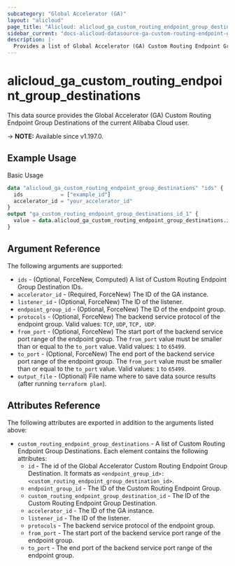 ```yaml
---
subcategory: "Global Accelerator (GA)"
layout: "alicloud"
page_title: "Alicloud: alicloud_ga_custom_routing_endpoint_group_destinations"
sidebar_current: "docs-alicloud-datasource-ga-custom-routing-endpoint-group-destinations"
description: |-
  Provides a list of Global Accelerator (GA) Custom Routing Endpoint Group Destinations to the user.
---
```


# alicloud_ga_custom_routing_endpoint_group_destinations

This data source provides the Global Accelerator (GA) Custom Routing Endpoint Group Destinations of the current Alibaba Cloud user.

-> **NOTE:** Available since v1.197.0.

## Example Usage

Basic Usage

```terraform
data "alicloud_ga_custom_routing_endpoint_group_destinations" "ids" {
  ids            = ["example_id"]
  accelerator_id = "your_accelerator_id"
}
output "ga_custom_routing_endpoint_group_destinations_id_1" {
  value = data.alicloud_ga_custom_routing_endpoint_group_destinations.ids.custom_routing_endpoint_group_destinations.0.id
}
```

## Argument Reference

The following arguments are supported:

* `ids` - (Optional, ForceNew, Computed) A list of Custom Routing Endpoint Group Destination IDs.
* `accelerator_id` - (Required, ForceNew) The ID of the GA instance.
* `listener_id` - (Optional, ForceNew) The ID of the listener.
* `endpoint_group_id` - (Optional, ForceNew) The ID of the endpoint group.
* `protocols` - (Optional, ForceNew) The backend service protocol of the endpoint group. Valid values: `TCP`, `UDP`, `TCP, UDP`.
* `from_port` - (Optional, ForceNew) The start port of the backend service port range of the endpoint group. The `from_port` value must be smaller than or equal to the `to_port` value. Valid values: `1` to `65499`.
* `to_port` - (Optional, ForceNew) The end port of the backend service port range of the endpoint group. The `from_port` value must be smaller than or equal to the `to_port` value. Valid values: `1` to `65499`.
* `output_file` - (Optional) File name where to save data source results (after running `terraform plan`).

## Attributes Reference

The following attributes are exported in addition to the arguments listed above:

* `custom_routing_endpoint_group_destinations` - A list of Custom Routing Endpoint Group Destinations. Each element contains the following attributes:
  * `id` - The id of the Global Accelerator Custom Routing Endpoint Group Destination. It formats as `<endpoint_group_id>:<custom_routing_endpoint_group_destination_id>`.  
  * `endpoint_group_id` - The ID of the Custom Routing Endpoint Group.
  * `custom_routing_endpoint_group_destination_id` - The ID of the Custom Routing Endpoint Group Destination.
  * `accelerator_id` - The ID of the GA instance.
  * `listener_id` - The ID of the listener.
  * `protocols` - The backend service protocol of the endpoint group.
  * `from_port` - The start port of the backend service port range of the endpoint group.
  * `to_port` - The end port of the backend service port range of the endpoint group.
